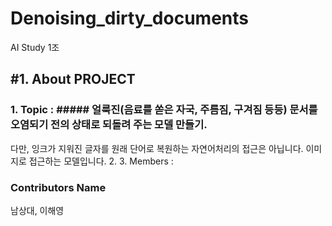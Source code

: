 Denoising_dirty_documents
=========================
AI Study 1조

## #1. About PROJECT
>
### 1. __Topic__ : ##### 얼룩진(음료를 쏟은 자국, 주름짐, 구겨짐 등등) 문서를 오염되기 전의 상태로 되돌려 주는 모델 만들기.   
다만, 잉크가 지워진 글자를 원래 단어로 복원하는 자연어처리의 접근은 아닙니다. 이미지로 접근하는 모델입니다.
2. 
3. Members : 
  

### Contributors Name
남상대, 이해영
